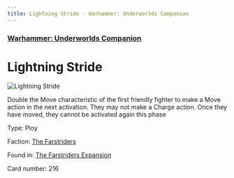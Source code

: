 ```yaml
---
title: Lightning Stride - Warhammer: Underworlds Companion
---
```


### [Warhammer: Underworlds Companion](https://guidokessels.github.io/wh-underworlds)

  

# Lightning Stride

![Lightning Stride](https://warhammerunderworlds.com/wp-content/uploads/sites/6/2018/03/216_ENG.png)

Double the Move characteristic of the first friendly fighter to make a Move action in the next activation. They may not make a Charge action. Once they have moved, they cannot be activated again this phase

Type: Ploy

Faction: [The Farstriders](https://guidokessels.github.io/wh-underworlds/factions/the-farstriders)

Found in: [The Farstriders Expansion](https://guidokessels.github.io/wh-underworlds/locations/the-farstriders-expansion)

Card number: 216
